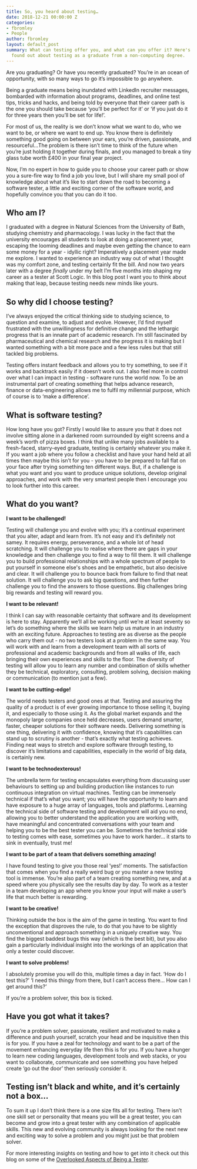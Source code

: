 ```yaml
---
title: So, you heard about testing…
date: 2018-12-21 00:00:00 Z
categories:
- fbromley
- People
author: fbromley
layout: default_post
summary: What can testing offer you, and what can you offer it? Here's what I have
  found out about testing as a graduate from a non-computing degree.
---
```


Are you graduating? Or have you recently graduated? You’re in an ocean of opportunity, with so many ways   to go it’s impossible to go anywhere. 

Being a graduate means being inundated with LinkedIn recruiter messages, bombarded with information about programs, deadlines, and online test tips, tricks and hacks, and being told by everyone that their career path is the one you should take because ‘you’ll be perfect for it’ or ‘if you just do it for three years then you’ll be set for life!’.

For most of us, the reality is we don’t know what we want to do, who we want to be, or where we want to end up. You know there is definitely something good going on between your ears, you’re driven, passionate, and resourceful…The problem is there isn’t time to think of the future when you’re just holding it together during finals, and you managed to break a tiny glass tube worth £400 in your final year project.

Now, I’m no expert in how to guide you to choose your career path or show you a sure-fire way to find a job you love, but I will share my small pool of knowledge about what it’s like to start down the road to becoming a software tester, a little and exciting corner of the software world, and hopefully convince you that you can do it too. 

## Who am I? 

I graduated with a degree in Natural Sciences from the University of Bath, studying chemistry and pharmacology. I was lucky in the fact that the university encourages all students to look at doing a placement year, escaping the looming deadlines and maybe even getting the chance to earn some money for a year - idyllic right? Imperatively a placement year made me explore. I wanted to experience an industry way out of what I thought was my comfort zone, and testing certainly fit the bill. And now two years later with a degree _finally_ under my belt I’m five months into shaping my career as a tester at Scott Logic. In this blog post I want you to think about making that leap, because testing needs new minds like yours.

## So why did I choose testing? 

I’ve always enjoyed the critical thinking side to studying science, to question and examine, to adjust and evolve. However, I’d find myself frustrated with the unwillingness for definitive change and the lethargic progress that is an innate part of academic research. I’m still fascinated by pharmaceutical and chemical research and the progress it is making but I wanted something with a bit more pace and a few less rules but that still tackled big problems.

Testing offers instant feedback and allows you to try something, to see if it works and backtrack easily if it doesn’t work out. I also feel more in control over what I can impact in testing - software runs the world now. To be an instrumental part of creating something that helps advance research, finance or data-engineering allows me to fulfil my millennial purpose, which of course is to ‘make a difference’. 
          
## What is software testing?

How long have you got? Firstly I would like to assure you that it does not involve sitting alone in a darkened room surrounded by eight screens and a week’s worth of pizza boxes. I think that unlike many jobs available to a fresh-faced, starry-eyed graduate, testing is certainly whatever you make it. If you want a job where you follow a checklist and have your hand held at all times then maybe this isn’t for you - you have to be prepared to fall flat on your face after trying something ten different ways. But, if a challenge is what you want and you want to produce unique solutions, develop original approaches, and work with the very smartest people then I encourage you to look further into this career.
  
## What do you want?
 
**I want to be challenged!**

Testing will challenge you and evolve with you; it’s a continual experiment that you alter, adapt and learn from. It’s not easy and it’s definitely not samey. It requires energy, perseverance, and a whole lot of head scratching. It will challenge you to realise where there are gaps in your knowledge and then challenge you to find a way to fill them. It will challenge you to build professional relationships with a whole spectrum of people to put yourself in someone else's shoes and be empathetic, but also decisive and clear. It will challenge you to bounce back from failure to find that neat solution. It will challenge you to ask big questions, and then further challenge you to find the answers to those questions. Big challenges bring big rewards and testing will reward you. 
 
**I want to be relevant!**
 
I think I can say with reasonable certainty that software and its development is here to stay. Apparently we’ll all be working until we’re at least seventy so let’s do something where the skills we learn help us mature in an industry with an exciting future. Approaches to testing are as diverse as the people who carry them out - no two testers look at a problem in the same way. You will work with and learn from a development team with all sorts of professional and academic backgrounds and from all walks of life,  each bringing their own experiences and skills to the floor. The diversity of testing will allow you to learn any number and combination of skills whether they be technical, exploratory, consulting, problem solving, decision making or communication (to mention just a few).

**I want to be cutting-edge!**

The world needs testers and good ones at that. Testing and assuring the quality of a product is of ever growing importance to those selling it, buying it, and especially to those using it. As the global market expands and the monopoly large companies once held decreases, users demand smarter, faster, cheaper solutions for their software needs. Delivering something is one thing, delivering it with confidence, knowing that it’s capabilities can stand up to scrutiny is another - that’s exactly what testing achieves. Finding neat ways to stretch and explore software through testing, to discover it’s limitations and capabilities, especially in the world of big data, is certainly new. 
  
**I want to be technodexterous!**

The umbrella term for testing encapsulates everything from discussing user behaviours to setting up and building production like instances to run continuous integration on virtual machines. Testing can be immensely technical if that’s what you want; you will have the opportunity to learn and have exposure to a huge array of languages, tools and platforms. Learning the technical side of software testing and development will aid you no end, allowing you to better understand the application you are working with, have meaningful and concentrated conversations with your team and helping you to be the best tester you can be. Sometimes the technical side to testing comes with ease, sometimes you have to work harder… it starts to sink in eventually, trust me!
  
**I want to be part of a team that delivers something amazing!**

I have found testing to give you those real ‘yes!’ moments. The satisfaction that comes when you find a really weird bug or you master a new testing tool is immense. You’re also part of a team creating something new, and at a speed where you physically see the results day by day. To work as a tester in a team developing an app where you know your input will make a user’s life that much better is rewarding. 

**I want to be creative!**

Thinking outside the box is the aim of the game in testing. You want to find the exception that disproves the rule, to do that you have to be slightly unconventional and approach something in a uniquely creative way. You find the biggest baddest bugs this way (which is the best bit), but you also gain a particularly individual insight into the workings of an application that only a tester could discover.
 
**I want to solve problems!**

I absolutely promise you will do this, multiple times a day in fact. ‘How do I test this?’ ‘I need this thingy from there, but I can’t access there… How can I get around this?’

If you’re a problem solver, this box is ticked. 
   
## Have you got what it takes?

If you’re a problem solver, passionate, resilient and motivated to make a difference and push yourself, scratch your head and be inquisitive then this is for you. If you have a zeal for technology and want to be a part of the movement enhancing everyday life then this is for you. If you have a hunger to learn new coding languages, development tools and web stacks, or you want to collaborate, communicate and see something you have helped create ‘go out the door’ then seriously consider it.
 
## Testing isn’t black and white, and it’s certainly not a box… 

To sum it up I don’t think there is a one size fits all for testing. There isn’t one skill set or personality that means you will be a great tester, you can become and grow into a great tester with any combination of applicable skills. This new and evolving community is always looking for the next new and exciting way to solve a problem and you might just be that problem solver. 
 
  
   
    

For more interesting insights on testing and how to get into it check out this blog on some of the
[Overlooked Aspects of Being a Tester](https://blog.scottlogic.com/2018/04/20/overlooked-aspects-of-being-a-tester.html).
